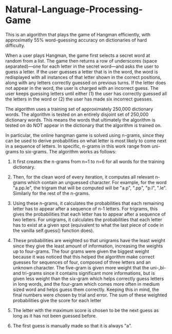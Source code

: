 # Natural-Language-Processing-Game

This is an algorithm that plays the game of Hangman efficiently, with approximatly 55% word-guessing accuracy on dictionaries of hard difficulty. 

When a user plays Hangman, the game first selects a secret word at random from a list. The game then returns a row of underscores (space separated)—one for each letter in the secret word—and asks the user to guess a letter. If the user guesses a letter that is in the word, the word is redisplayed with all instances of that letter shown in the correct positions, along with any letters correctly guessed on previous turns. If the letter does not appear in the word, the user is charged with an incorrect guess. The user keeps guessing letters until either (1) the user has correctly guessed all the letters in the word
or (2) the user has made six incorrect guesses.

The algorithm uses a training set of approximately 250,000 dictionary words. The algorithm is tested on an entirely disjoint set of 250,000 dictionary words. This means the words that ultimately the algorithm is tested on do NOT appear in the dictionary that the algorithm is trained on. 

In particular, the online hangman game is solved using n-grams, since they can be used to derive probabilities on what letter is most likely to come next in a sequence of letters. In specific, n-grams in this work range from uni-grams to six-grams. The algorithm works as follows: 

1) It first creates the n-grams from n=1 to n=6 for all words for the training dictionary. 

2) Then, for the clean word of every iteration, it computes all relevant n-grams which contain an unguessed character. For example, for the word "a.pp.le", the trigram that will be computed will be "a.p", ".pp", "p.l", ".le". Similarly for the rest of the n-grams.

3) Using these n-grams, it calculates the probabilities that each remaining letter has to appear after a sequence of n-1 letters. For trigrams, this gives the probabilities that each letter has to appear after a sequence of two letters. For unigrams, it calculates the probabilities that each letter has to exist at a given spot (equivalent to what the last piece of code in the vanilla self.guess() function does).

4) These probabilities are weighted so that unigrams have the least weight since they give the least amount of information, increasing the weights up to four-grams. The four grams were given the biggest weight because it was noticed that this helped the algorithm make correct guesses for sequences of four, composed of three letters and an unknown character. The five-gram is given more weight that the uni-,bi- and tri-grams since it contains significant more informations, but is given less weight than the six-gram which helps correctly guess letters in long words, and the four-gram which comes more often in medium sized word and helps guess them correctly.
 Keeping this in mind, the final numbers were chosen by trial and error. The sum of these weighted probabilities give the score for each letter

5) The letter with the maximum score is chosen to be the next guess as long as it has not been guessed before.

6) The first guess is manually made so that it is always "a".
